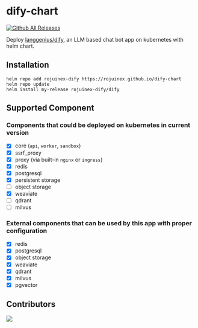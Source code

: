 # dify-chart
[![Github All Releases](https://img.shields.io/github/downloads/rojuinex/dify-chart/total.svg)]()

Deploy [langgenius/dify](https://github.com/langgenius/dify), an LLM based chat bot app on kubernetes with helm chart.

## Installation
```
helm repo add rojuinex-dify https://rojuinex.github.io/dify-chart
helm repo update
helm install my-release rojuinex-dify/dify
```

## Supported Component 
### Components that could be deployed on kubernetes in current version
- [x] core (`api`, `worker`, `sandbox`)
- [x] ssrf_proxy
- [x] proxy (via built-in `nginx` or `ingress`)
- [x] redis
- [x] postgresql
- [x] persistent storage
- [ ] object storage
- [x] weaviate
- [ ] qdrant
- [ ] milvus
### External components that can be used by this app with proper configuration
- [x] redis
- [x] postgresql
- [x] object storage
- [x] weaviate
- [x] qdrant
- [x] milvus
- [x] pgvector

## Contributors
<a href="https://github.com/rojuinex/dify-chart/graphs/contributors">
  <img src="https://contrib.rocks/image?repo=rojuinex/dify-chart" />
</a>

